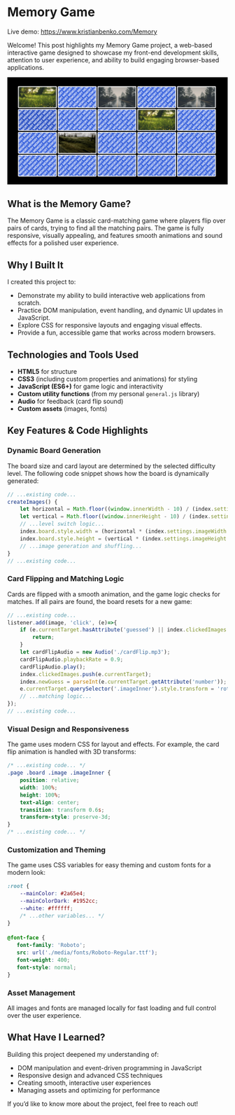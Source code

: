 # Memory Game

Live demo: https://www.kristianbenko.com/Memory

Welcome! This post highlights my Memory Game project, a web-based interactive game designed to showcase my front-end development skills, attention to user experience, and ability to build engaging browser-based applications.

![Screenshot of memory game in progress](./READMEImages/1.jpg "Screenshot of memory game in progress")

## What is the Memory Game?

The Memory Game is a classic card-matching game where players flip over pairs of cards, trying to find all the matching pairs. The game is fully responsive, visually appealing, and features smooth animations and sound effects for a polished user experience.

## Why I Built It

I created this project to:
- Demonstrate my ability to build interactive web applications from scratch.
- Practice DOM manipulation, event handling, and dynamic UI updates in JavaScript.
- Explore CSS for responsive layouts and engaging visual effects.
- Provide a fun, accessible game that works across modern browsers.

## Technologies and Tools Used

- **HTML5** for structure
- **CSS3** (including custom properties and animations) for styling
- **JavaScript (ES6+)** for game logic and interactivity
- **Custom utility functions** (from my personal `general.js` library)
- **Audio** for feedback (card flip sound)
- **Custom assets** (images, fonts)

## Key Features & Code Highlights

### Dynamic Board Generation
The board size and card layout are determined by the selected difficulty level. The following code snippet shows how the board is dynamically generated:

```js
// ...existing code...
createImages() {
    let horizontal = Math.floor((window.innerWidth - 10) / (index.settings.imageWidth + 10));
    let vertical = Math.floor((window.innerHeight - 10) / (index.settings.imageHeight + 10));
    // ...level switch logic...
    index.board.style.width = (horizontal * (index.settings.imageWidth + 10)) + 'px';
    index.board.style.height = (vertical * (index.settings.imageHeight + 10)) + 'px';
    // ...image generation and shuffling...
}
// ...existing code...
```

### Card Flipping and Matching Logic
Cards are flipped with a smooth animation, and the game logic checks for matches. If all pairs are found, the board resets for a new game:

```js
// ...existing code...
listener.add(image, 'click', (e)=>{
    if (e.currentTarget.hasAttribute('guessed') || index.clickedImages.includes(e.currentTarget) || (index.clickedImages.length == 2)) {
        return;
    }
    let cardFlipAudio = new Audio('./cardFlip.mp3');
    cardFlipAudio.playbackRate = 0.9;
    cardFlipAudio.play();
    index.clickedImages.push(e.currentTarget);
    index.newGuess = parseInt(e.currentTarget.getAttribute('number'));
    e.currentTarget.querySelector('.imageInner').style.transform = 'rotateY(-180deg)';
    // ...matching logic...
});
// ...existing code...
```

### Visual Design and Responsiveness
The game uses modern CSS for layout and effects. For example, the card flip animation is handled with 3D transforms:

```css
/* ...existing code... */
.page .board .image .imageInner {
    position: relative;
    width: 100%;
    height: 100%;
    text-align: center;
    transition: transform 0.6s;
    transform-style: preserve-3d;
}
/* ...existing code... */
```

### Customization and Theming
The game uses CSS variables for easy theming and custom fonts for a modern look:

```css
:root {
    --mainColor: #2a65e4;
    --mainColorDark: #1952cc;
    --white: #ffffff;
    /* ...other variables... */
}

@font-face {
   font-family: 'Roboto';
   src: url('./media/fonts/Roboto-Regular.ttf');
   font-weight: 400;
   font-style: normal;
}
```

### Asset Management
All images and fonts are managed locally for fast loading and full control over the user experience.

## What Have I Learned?

Building this project deepened my understanding of:
- DOM manipulation and event-driven programming in JavaScript
- Responsive design and advanced CSS techniques
- Creating smooth, interactive user experiences
- Managing assets and optimizing for performance

If you’d like to know more about the project, feel free to reach out!
